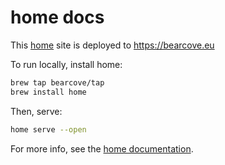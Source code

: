 # home docs

This [home](https://home.bearcove.eu) site is deployed to <https://bearcove.eu>

To run locally, install home:

```bash
brew tap bearcove/tap
brew install home
```

Then, serve:

```bash
home serve --open
```

For more info, see the [home documentation](https://home.bearcove.eu).
